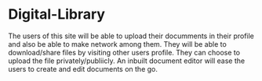 # Digital-Library
The users of this site will be able to upload their documments in their profile and also be able to make network among them. They will be able to download/share files by visiting other users profile. They can choose to upload the file privately/publiicly. An inbuilt document editor will ease the users to create and edit documents on the go.
